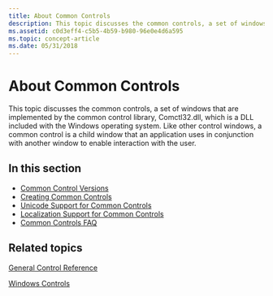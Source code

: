 ```yaml
---
title: About Common Controls
description: This topic discusses the common controls, a set of windows that are implemented by the common control library, Comctl32.dll, which is a DLL included with the Windows operating system.
ms.assetid: c0d3eff4-c5b5-4b59-b980-96e0e4d6a595
ms.topic: concept-article
ms.date: 05/31/2018
---
```


# About Common Controls

This topic discusses the common controls, a set of windows that are implemented by the common control library, Comctl32.dll, which is a DLL included with the Windows operating system. Like other control windows, a common control is a child window that an application uses in conjunction with another window to enable interaction with the user.

## In this section

-   [Common Control Versions](common-control-versions.md)
-   [Creating Common Controls](creating-common-controls.md)
-   [Unicode Support for Common Controls](unicode-support.md)
-   [Localization Support for Common Controls](cc-faq-localization.yml)
-   [Common Controls FAQ](cc-faq.yml)

## Related topics

<dl> <dt>

[General Control Reference](common-control-reference.md)
</dt> <dt>

[Windows Controls](window-controls.md)
</dt> </dl>

 

 




